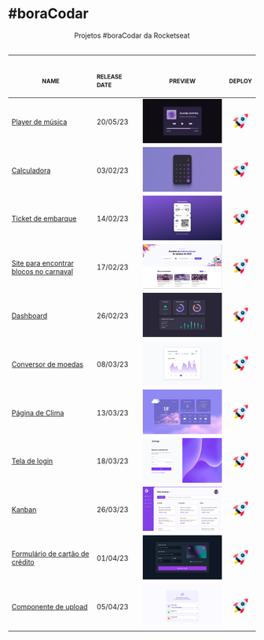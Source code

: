 # #boraCodar

<p align="center">
    Projetos #boraCodar da Rocketseat <br>
    <br><table>
    <thead>
        <tr>
            <th align="center">
                <img width="200" height="1"> 
                <p> 
                    <small>
                        NAME
                    </small>
                </p>
            </th>
            <th align="left">
                <img width="100" height="1">
                <p align="left"> 
                    <small>
                    RELEASE DATE
                    </small>
                </p>
            </th>
            <th align="center">
                <img width="300" height="1">
                <p align="center"> 
                    <small>
                    PREVIEW
                    </small>
                </p>
            </th>
            <th align="center">
                <img width="50" height="1">
                <p align="center"> 
                    <small>
                    DEPLOY
                    </small>
                </p>
            </th>
        </tr>
    </thead>
    <tbody>
        <tr>
            <td><a href="../01">Player de música</a></td>
            <td>20/05/23</td>
            <td align="center" ><a href="../01"><img width="300px" src="./previews/01.jpg" /></a></td>
            <td align="center"><a href="https://iantavares1.github.io/boracodar/01/"><img width="30px" src="./rocket.jpg"/></a></td>
        </tr>
        <tr>
            <td><a href="../05">Calculadora</a></td>
            <td>03/02/23</td>
            <td align="center" ><a href="../05"><img width="300px" src="./previews/05.jpg" /></a></td>
            <td align="center"><a href="https://iantavares1.github.io/boracodar/05/"><img width="30px" src="./rocket.jpg"/></a></td>
        </tr>
        <tr>
            <td><a href="../06">Ticket de embarque</a></td>
            <td>14/02/23</td>
            <td align="center" ><a href="../06"><img width="300px" src="./previews/06.jpg" /></a></td>
            <td align="center"><a href="https://iantavares1.github.io/boracodar/06"><img width="30px" src="./rocket.jpg"/></a></td>
        </tr>
        <tr>
            <td><a href="../07">Site para encontrar blocos no carnaval</a></td>
            <td>17/02/23</td>
            <td align="center" ><a href="../07"><img width="300px" src="./previews/07.jpg" /></a></td>
            <td align="center"><a href="https://iantavares1.github.io/boracodar/07"><img width="30px" src="./rocket.jpg"/></a></td>
        </tr>
        <tr>
            <td><a href="../08">Dashboard</a></td>
            <td>26/02/23</td>
            <td align="center" ><a href="../08"><img width="300px" src="./previews/08.jpg" /></a></td>
            <td align="center"><a href="https://iantavares1.github.io/boracodar/08"><img width="30px" src="./rocket.jpg"/></a></td>
        </tr>
        <tr>
            <td><a href="../09">Conversor de moedas</a></td>
            <td>08/03/23</td>
            <td align="center" ><a href="../09"><img width="300px" src="./previews/09.jpg" /></a></td>
            <td align="center"><a href="https://iantavares1.github.io/boracodar/09"><img width="30px" src="./rocket.jpg"/></a></td>
        </tr>
        <tr>
            <td><a href="../10">Página de Clima</a></td>
            <td>13/03/23</td>
            <td align="center" ><a href="../10"><img width="300px" src="./previews/10.jpg" /></a></td>
            <td align="center"><a href="https://iantavares1.github.io/boracodar/10"><img width="30px" src="./rocket.jpg"/></a></td>
        </tr>
        <tr>
            <td><a href="../11">Tela de login</a></td>
            <td>18/03/23</td>
            <td align="center" ><a href="../11"><img width="300px" src="./previews/11.jpg" /></a></td>
            <td align="center"><a href="https://iantavares1.github.io/boracodar/11"><img width="30px" src="./rocket.jpg"/></a></td>
        </tr>
        <tr>
            <td><a href="../12">Kanban</a></td>
            <td>26/03/23</td>
            <td align="center" ><a href="../12"><img width="300px" src="./previews/12.jpg" /></a></td>
            <td align="center"><a href="https://iantavares1.github.io/boracodar/12"><img width="30px" src="./rocket.jpg"/></a></td>
        </tr>
        <tr>
            <td><a href="../13">Formulário de cartão de crédito</a></td>
            <td>01/04/23</td>
            <td align="center" ><a href="../13"><img width="300px" src="./previews/13.jpg" /></a></td>
            <td align="center"><a href="https://iantavares1.github.io/boracodar/13"><img width="30px" src="./rocket.jpg"/></a></td>
        </tr>
        <tr>
            <td><a href="../14">Componente de upload</a></td>
            <td>05/04/23</td>
            <td align="center" ><a href="../14"><img width="300px" src="./previews/14.jpg" /></a></td>
            <td align="center"><a href="https://iantavares1.github.io/boracodar/14"><img width="30px" src="./rocket.jpg"/></a></td>
        </tr>
    </tbody>
</table></p>
